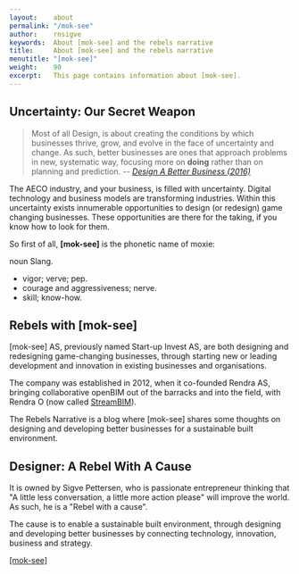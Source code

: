 ```yaml
---
layout:    about
permalink: "/mok-see"
author:    rnsigve
keywords:  About [mok-see] and the rebels narrative
title:     About [mok-see] and the rebels narrative
menutitle: "[mok-see]"
weight:    90
excerpt:   This page contains information about [mok-see].
---
```

<script async defer src="https://buttons.github.io/buttons.js"></script>


## Uncertainty: Our Secret Weapon
>Most of all Design, is about creating the conditions by which businesses thrive, grow, and evolve in the face of uncertainty and change. As such, better businesses are ones that approach problems in new, systematic way, focusing more on **doing** rather than on planning and prediction. <cite>-- [Design A Better Business (2016)](https://designabetterbusiness.com) </cite>

The AECO industry, and your business, is filled with uncertainty. Digital technology and business models are transforming industries. Within this uncertainty exists innumerable opportunities to design (or redesign) game changing businesses. These opportunities are there for the taking, if you know how to look for them.

<div class="tip">
<p>So first of all, <strong>[mok-see]</strong> is the phonetic name of moxie:
</p>
<p>
noun Slang.
<ul>
  <li>vigor; verve; pep.</li>
  <li>courage and aggressiveness; nerve.</li>
  <li>skill; know-how.</li>
</ul>
</p>
</div>

## Rebels with [mok-see]

[mok-see] AS, previously named Start-up Invest AS, are both designing and redesigning game-changing businesses, through starting new or leading development and innovation in existing businesses and organisations.

The company was established in 2012, when it co-founded Rendra AS, bringing collaborative openBIM out of the barracks and into the field, with Rendra O (now called [StreamBIM](https://streambim.com/)).

<div class="bg-scroll" style="background-image: url('{{ "/media/img/Rendra-O-1024x444.png" | absolute_url }}')"></div>

The Rebels Narrative is a blog where [mok-see] shares some thoughts on designing and developing better businesses for a sustainable built environment.

## Designer: A Rebel With A Cause

It is owned by Sigve Pettersen, who is passionate entrepreneur thinking that "A little less conversation, a little more action please" will improve the world. As such, he is a "Rebel with a cause".

The cause is to enable a sustainable built environment, through designing and developing better businesses by connecting technology, innovation, business and strategy.

<p class="github-button-container">
<a class="github-button" href="https://github.com/mok-see" data-size="large" data-show-count="true" aria-label="Star [mok-see] on GitHub">[mok-see]</a>
</p>
